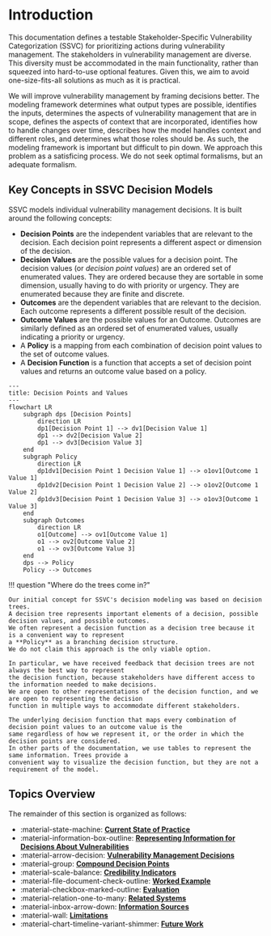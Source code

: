 # Introduction

This documentation defines a testable Stakeholder-Specific Vulnerability Categorization (SSVC) for prioritizing actions during vulnerability management.
The stakeholders in vulnerability management are diverse.
This diversity must be accommodated in the main functionality, rather than squeezed into hard-to-use optional features.
Given this, we aim to avoid one-size-fits-all solutions as much as it is practical.

We will improve vulnerability management by framing decisions better.
The modeling framework determines what output types are possible, identifies the inputs, determines the aspects of vulnerability management that are in scope, defines the aspects of context that are incorporated, identifies how to handle changes over time, describes how the model handles context and different roles, and determines what those roles should be.
As such, the modeling framework is important but difficult to pin down.
We approach this problem as a satisficing process.
We do not seek optimal formalisms, but an adequate formalism.


## Key Concepts in SSVC Decision Models

SSVC models individual vulnerability management decisions. It is built around the following concepts:

- **Decision Points** are the independent variables that are relevant to the decision.
  Each decision point represents a different aspect or dimension of the decision.
- **Decision Values** are the possible values for a decision point. The decision values (or *decision point values*)
  are an ordered set of enumerated values. They are ordered because they are sortable in some dimension, usually
  having to do with priority or urgency. They are enumerated because they are finite and discrete.
- **Outcomes** are the dependent variables that are relevant to the decision. Each outcome represents a different
  possible result of the decision. 
- **Outcome Values** are the possible values for an Outcome. Outcomes are similarly defined as an ordered set of 
  enumerated values, usually indicating a priority or urgency.
- A **Policy** is a mapping from each combination of decision point values to the set of outcome values.
- A **Decision Function** is a function that accepts a set of decision point values and returns an outcome value based
  on a policy.


```mermaid
---
title: Decision Points and Values
---
flowchart LR
    subgraph dps [Decision Points]
        direction LR
        dp1[Decision Point 1] --> dv1[Decision Value 1]
        dp1 --> dv2[Decision Value 2]
        dp1 --> dv3[Decision Value 3]
    end
    subgraph Policy
        direction LR
        dp1dv1[Decision Point 1 Decision Value 1] --> o1ov1[Outcome 1 Value 1]
        dp1dv2[Decision Point 1 Decision Value 2] --> o1ov2[Outcome 1 Value 2]
        dp1dv3[Decision Point 1 Decision Value 3] --> o1ov3[Outcome 1 Value 3]
    end
    subgraph Outcomes
        direction LR
        o1[Outcome] --> ov1[Outcome Value 1]
        o1 --> ov2[Outcome Value 2]
        o1 --> ov3[Outcome Value 3]
    end
    dps --> Policy
    Policy --> Outcomes
```


!!! question "Where do the trees come in?"

    Our initial concept for SSVC's decision modeling was based on decision trees.
    A decision tree represents important elements of a decision, possible decision values, and possible outcomes.
    We often represent a decision function as a decision tree because it is a convenient way to represent
    a **Policy** as a branching decision structure.    
    We do not claim this approach is the only viable option.

    In particular, we have received feedback that decision trees are not always the best way to represent
    the decision function, because stakeholders have different access to the information needed to make decisions.
    We are open to other representations of the decision function, and we are open to representing the decision
    function in multiple ways to accommodate different stakeholders.

    The underlying decision function that maps every combination of decision point values to an outcome value is the
    same regardless of how we represent it, or the order in which the decision points are considered.
    In other parts of the documentation, we use tables to represent the same information. Trees provide a
    convenient way to visualize the decision function, but they are not a requirement of the model.

## Topics Overview
 
The remainder of this section is organized as follows:

<div class="grid cards" markdown>

- :material-state-machine: [**Current State of Practice**](state_of_practice.md)
- :material-information-box-outline: [**Representing Information for Decisions About Vulnerabilities**](representing_information.md)
- :material-arrow-decision: [**Vulnerability Management Decisions**](vulnerability_management_decisions.md)
- :material-group: [**Compound Decision Points**](compound_decision_points.md)
- :material-scale-balance: [**Credibility Indicators**](credibility_indicators.md)
- :material-file-document-check-outline: [**Worked Example**](worked_example.md)
- :material-checkbox-marked-outline: [**Evaluation**](evaluation_of_draft_trees.md)
- :material-relation-one-to-many: [**Related Systems**](related_systems.md)
- :material-inbox-arrow-down: [**Information Sources**](information_sources.md)
- :material-wall: [**Limitations**](limitations.md)
- :material-chart-timeline-variant-shimmer: [**Future Work**](future_work.md)

</div>
